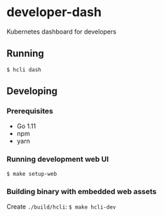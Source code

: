 # developer-dash

Kubernetes dashboard for developers

## Running

`$ hcli dash`

## Developing

### Prerequisites

* Go 1.11
* npm
* yarn

### Running development web UI

`$ make setup-web`

### Building binary with embedded web assets

Create `./build/hcli`: `$ make hcli-dev`
